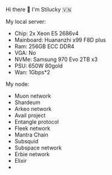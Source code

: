 Hi there 👋 I'm Stilucky 🇻🇳                
                 
My local server:    
- Chip: 2x Xeon E5 2686v4   
- Mainboard: Huananzhi x99 F8D plus 
- Ram: 256GB ECC DDR4     
- VGA: No  
- NVMe: Samsung 970 Evo 2TB x3 
- PSU: 650W 80gold
- Wan: 1Gbps*2  
  
My node:

- Muon network
- Shardeum
- Arkeo network
- Avail project
- Entangle protocol
- Fleek network
- Mantra Chain
- Subsquid 
- Subspace network
- Erbie network
- Elixir
- 

